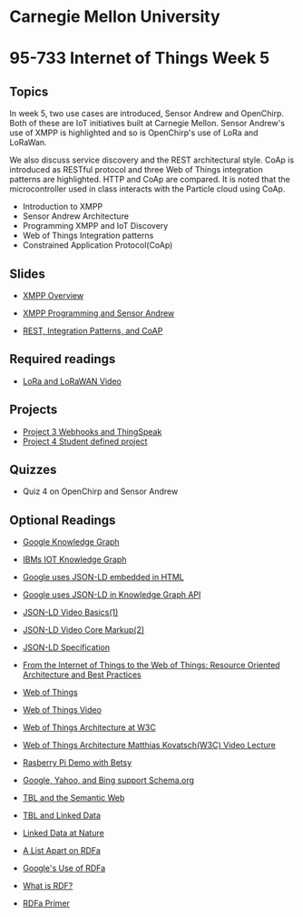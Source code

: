# Carnegie Mellon University

# 95-733 Internet of Things Week 5

## Topics

In week 5, two use cases are introduced, Sensor Andrew and OpenChirp. Both of these
are IoT initiatives built at Carnegie Mellon. Sensor Andrew's use of XMPP is highlighted and so is OpenChirp's use of LoRa and LoRaWan.

We also discuss service discovery and the REST architectural style. CoAp is introduced as RESTful protocol and three Web of Things integration patterns are highlighted.
HTTP and CoAp are compared. It is noted that the microcontroller used in class interacts with the
Particle cloud using CoAp.

+ Introduction to XMPP
+ Sensor Andrew Architecture
+ Programming XMPP and IoT Discovery
+ Web of Things Integration patterns
+ Constrained Application Protocol(CoAp)

## Slides

+ [XMPP Overview](https://www.andrew.cmu.edu/user/mm6/95-733/PowerPoint/05_XMPP_Overview.pdf)

+ [XMPP Programming and Sensor Andrew ](https://www.andrew.cmu.edu/user/mm6/95-733/PowerPoint/05_XMPP.pdf)

+ [REST, Integration Patterns, and CoAP](https://www.andrew.cmu.edu/user/mm6/95-733/PowerPoint/05_RESTandCoAP.pdf)

## Required readings

+ [LoRa and LoRaWAN Video](https://youtu.be/6WMzRrmMjQU)

## Projects
+ [Project 3 Webhooks and ThingSpeak ](../projects/project3/Project3.md)
+ [Project 4 Student defined project](../projects/project4/Project4.md)


## Quizzes

+ Quiz 4 on OpenChirp and Sensor Andrew

## Optional Readings

+ [Google Knowledge Graph](https://www.youtube.com/watch?v=mmQl6VGvX-c)

+ [IBMs IOT Knowledge Graph](https://www.youtube.com/watch?v=ebBTdH62yLg)

+ [Google uses JSON-LD embedded in HTML](https://developers.google.com/schemas/formats/json-ld)

+ [Google uses JSON-LD in Knowledge Graph API](https://developers.google.com/knowledge-graph/)

+ [JSON-LD Video Basics(1)](https://www.youtube.com/watch?v=vioCbTo3C-4)

+ [JSON-LD Video Core Markup(2)](https://www.youtube.com/watch?v=UmvWk_TQ30A)

+ [JSON-LD Specification](https://www.w3.org/TR/json-ld/)

+ [From the Internet of Things to the Web of Things: Resource Oriented Architecture and Best Practices](https://www.vs.inf.ethz.ch/publ/papers/dguinard-fromth-2010.pdf)

+ [Web of Things](https://www.w3.org/2017/04/w3c-web-of-things-intro.pdf)

+ [Web of Things Video](https://www.postscapes.com/pulse/web-of-things-the-pursuit-of-interoperability-in-iot/)

+ [Web of Things Architecture at W3C](https://w3c.github.io/wot-architecture/)

+ [Web of Things Architecture Matthias Kovatsch(W3C) Video Lecture](https://www.youtube.com/watch?v=xgkglOZiF9M)

+ [Rasberry Pi Demo with Betsy](https://www.youtube.com/watch?v=DPHzm3f2lps)

+ [Google, Yahoo, and Bing support Schema.org](http://schema.org)

+ [TBL and the Semantic Web](http://www.youtube.com/watch?v=HeUrEh-nqtU)

+ [TBL and Linked Data](http://5stardata.info)

+ [Linked Data at Nature](http://data.nature.com)

+ [A List Apart on RDFa](http://www.alistapart.com/articles/introduction-to-rdfa/)

+ [Google's Use of RDFa](http://support.google.com/webmasters/bin/answer.py?hl=en&amp;answer=99170&amp;topic=1088472&amp;ctx=topic)

+ [What is RDF?](http://www.xml.com/pub/a/2001/01/24/rdf.html)

+ [RDFa Primer](http://www.w3.org/TR/xhtml-rdfa-primer/)
